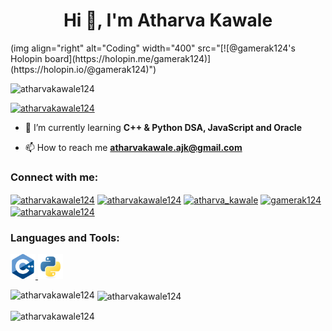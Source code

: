 <h1 align="center">Hi 👋, I'm Atharva Kawale</h1>
(img align="right" alt="Coding" width="400" src="[![@gamerak124's Holopin board](https://holopin.me/gamerak124)](https://holopin.io/@gamerak124)")
<p align="left"> <img src="https://komarev.com/ghpvc/?username=atharvakawale124&label=Profile%20views&color=0e75b6&style=flat" alt="atharvakawale124" /> </p>

<p align="left"> <a href="https://github.com/ryo-ma/github-profile-trophy"><img src="https://github-profile-trophy.vercel.app/?username=atharvakawale124" alt="atharvakawale124" /></a> </p>

- 🌱 I’m currently learning **C++ & Python DSA, JavaScript and Oracle**

- 📫 How to reach me **atharvakawale.ajk@gmail.com**

<h3 align="left">Connect with me:</h3>
<p align="left">
<a href="https://dev.to/atharvakawale124" target="blank"><img align="center" src="https://raw.githubusercontent.com/rahuldkjain/github-profile-readme-generator/master/src/images/icons/Social/devto.svg" alt="atharvakawale124" height="30" width="40" /></a>
<a href="https://instagram.com/atharvakawale124" target="blank"><img align="center" src="https://raw.githubusercontent.com/rahuldkjain/github-profile-readme-generator/master/src/images/icons/Social/instagram.svg" alt="atharvakawale124" height="30" width="40" /></a>
<a href="https://www.codechef.com/users/atharva_kawale" target="blank"><img align="center" src="https://cdn.jsdelivr.net/npm/simple-icons@3.1.0/icons/codechef.svg" alt="atharva_kawale" height="30" width="40" /></a>
<a href="https://www.hackerrank.com/gamerak124" target="blank"><img align="center" src="https://raw.githubusercontent.com/rahuldkjain/github-profile-readme-generator/master/src/images/icons/Social/hackerrank.svg" alt="gamerak124" height="30" width="40" /></a>
<a href="https://auth.geeksforgeeks.org/user/atharvakawale124" target="blank"><img align="center" src="https://raw.githubusercontent.com/rahuldkjain/github-profile-readme-generator/master/src/images/icons/Social/geeks-for-geeks.svg" alt="atharvakawale124" height="30" width="40" /></a>
</p>

<h3 align="left">Languages and Tools:</h3>
<p align="left"> <a href="https://www.w3schools.com/cpp/" target="_blank" rel="noreferrer"> <img src="https://raw.githubusercontent.com/devicons/devicon/master/icons/cplusplus/cplusplus-original.svg" alt="cplusplus" width="40" height="40"/> </a> <a href="https://www.python.org" target="_blank" rel="noreferrer"> <img src="https://raw.githubusercontent.com/devicons/devicon/master/icons/python/python-original.svg" alt="python" width="40" height="40"/> </a> </p>

<p><img align="left" src="https://github-readme-stats.vercel.app/api/top-langs?username=atharvakawale124&show_icons=true&locale=en&layout=compact" alt="atharvakawale124" /></p>

<p>&nbsp;<img align="center" src="https://github-readme-stats.vercel.app/api?username=atharvakawale124&show_icons=true&locale=en" alt="atharvakawale124" /></p>

<p><img align="center" src="https://github-readme-streak-stats.herokuapp.com/?user=atharvakawale124&" alt="atharvakawale124" /></p>

